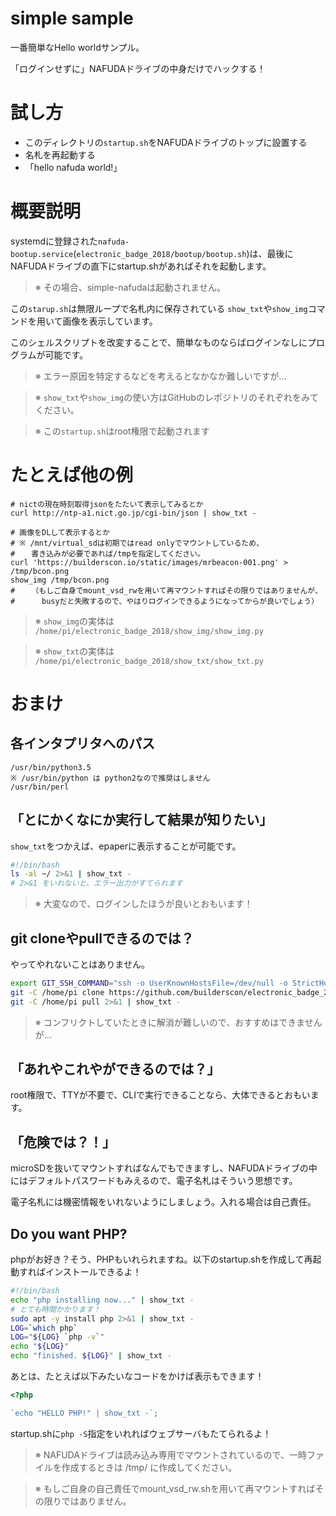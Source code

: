 simple sample
=============

一番簡単なHello worldサンプル。

「ログインせずに」NAFUDAドライブの中身だけでハックする！

# 試し方

- このディレクトリの`startup.sh`をNAFUDAドライブのトップに設置する
- 名札を再起動する
- 「hello nafuda world!」


# 概要説明

systemdに登録された`nafuda-bootup.service`(`electronic_badge_2018/bootup/bootup.sh`)は、最後にNAFUDAドライブの直下にstartup.shがあればそれを起動します。

> ※ その場合、simple-nafudaは起動されません。

この`starup.sh`は無限ループで名札内に保存されている `show_txt`や`show_img`コマンドを用いて画像を表示しています。

このシェルスクリプトを改変することで、簡単なものならばログインなしにプログラムが可能です。

> ※ エラー原因を特定するなどを考えるとなかなか難しいですが…

> ※ `show_txt`や`show_img`の使い方はGitHubのレポジトリのそれぞれをみてください。

> ※ この`startup.sh`はroot権限で起動されます


# たとえば他の例

```
# nictの現在時刻取得jsonをたたいて表示してみるとか
curl http://ntp-a1.nict.go.jp/cgi-bin/json | show_txt -

# 画像をDLして表示するとか
# ※ /mnt/virtual_sdは初期ではread onlyでマウントしているため、
# 　 書き込みが必要であれば/tmpを指定してください。
curl 'https://builderscon.io/static/images/mrbeacon-001.png' > /tmp/bcon.png
show_img /tmp/bcon.png
# 　 （もしご自身でmount_vsd_rwを用いて再マウントすればその限りではありませんが、
# 　　　busyだと失敗するので、やはりログインできるようになってからが良いでしょう）
```

> ※ `show_img`の実体は `/home/pi/electronic_badge_2018/show_img/show_img.py`

> ※ `show_txt`の実体は `/home/pi/electronic_badge_2018/show_txt/show_txt.py`

# おまけ

## 各インタプリタへのパス

```
/usr/bin/python3.5
※ /usr/bin/python は python2なので推奨はしません
/usr/bin/perl
```

## 「とにかくなにか実行して結果が知りたい」

`show_txt`をつかえば、epaperに表示することが可能です。

```bash
#!/bin/bash
ls -al ~/ 2>&1 | show_txt -
# 2>&1 をいれないと、エラー出力がすてられます
```

> ※ 大変なので、ログインしたほうが良いとおもいます！


## git cloneやpullできるのでは？

やってやれないことはありません。

```bash
export GIT_SSH_COMMAND="ssh -o UserKnownHostsFile=/dev/null -o StrictHostKeyChecking=no"
git -C /home/pi clone https://github.com/builderscon/electronic_badge_2018.git 2>&1 | show_txt -
git -C /home/pi pull 2>&1 | show_txt -
```

> ※ コンフリクトしていたときに解消が難しいので、おすすめはできませんが…

## 「あれやこれやができるのでは？」

root権限で、TTYが不要で、CLIで実行できることなら、大体できるとおもいます。

## 「危険では？！」

microSDを抜いてマウントすればなんでもできますし、NAFUDAドライブの中にはデフォルトパスワードもみえるので、電子名札はそういう思想です。

電子名札には機密情報をいれないようにしましょう。入れる場合は自己責任。

## Do you want PHP?

phpがお好き？そう、PHPもいれられますね。以下のstartup.shを作成して再起動すればインストールできるよ！

```bash
#!/bin/bash
echo "php installing now..." | show_txt -
# とても時間かかります！
sudo apt -y install php 2>&1 | show_txt -
LOG=`which php`
LOG="${LOG} `php -v`"
echo "${LOG}"
echo "finished. ${LOG}" | show_txt -
```


あとは、たとえば以下みたいなコードをかけば表示もできます！

```php
<?php

`echo "HELLO PHP!" | show_txt -`;
```

startup.shに`php -S`指定をいれればウェブサーバもたてられるよ！

> ※ NAFUDAドライブは読み込み専用でマウントされているので、一時ファイルを作成するときは /tmp/ に作成してください。

> ※ もしご自身の自己責任でmount_vsd_rw.shを用いて再マウントすればその限りではありません。
